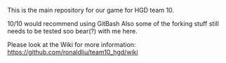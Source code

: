 This is the main repository for our game for HGD team 10.

10/10 would recommend using GitBash
Also some of the forking stuff still needs to be tested soo bear(?) with me here.

Please look at the Wiki for more information: https://github.com/ronaldliu/team10_hgd/wiki
